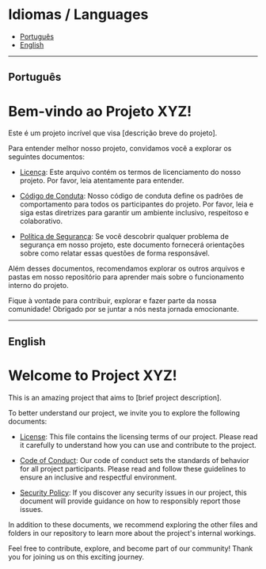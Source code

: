# Idiomas / Languages

- [Português](#português)
- [English](#english)

---

## Português

# Bem-vindo ao Projeto XYZ!

Este é um projeto incrível que visa [descrição breve do projeto].

Para entender melhor nosso projeto, convidamos você a explorar os seguintes documentos:

- [Licença](LICENSE): Este arquivo contém os termos de licenciamento do nosso projeto. Por favor, leia atentamente para entender.

- [Código de Conduta](CODE_OF_CONDUCT.md): Nosso código de conduta define os padrões de comportamento para todos os participantes do projeto. Por favor, leia e siga estas diretrizes para garantir um ambiente inclusivo, respeitoso e colaborativo.

- [Política de Segurança](SECURITY.md): Se você descobrir qualquer problema de segurança em nosso projeto, este documento fornecerá orientações sobre como relatar essas questões de forma responsável.

Além desses documentos, recomendamos explorar os outros arquivos e pastas em nosso repositório para aprender mais sobre o funcionamento interno do projeto.

Fique à vontade para contribuir, explorar e fazer parte da nossa comunidade! Obrigado por se juntar a nós nesta jornada emocionante.

---

## English

# Welcome to Project XYZ!

This is an amazing project that aims to [brief project description].

To better understand our project, we invite you to explore the following documents:

- [License](LICENSE): This file contains the licensing terms of our project. Please read it carefully to understand how you can use and contribute to the project.

- [Code of Conduct](CODE_OF_CONDUCT.md): Our code of conduct sets the standards of behavior for all project participants. Please read and follow these guidelines to ensure an inclusive and respectful environment.

- [Security Policy](SECURITY.md): If you discover any security issues in our project, this document will provide guidance on how to responsibly report those issues.

In addition to these documents, we recommend exploring the other files and folders in our repository to learn more about the project's internal workings.

Feel free to contribute, explore, and become part of our community! Thank you for joining us on this exciting journey.
